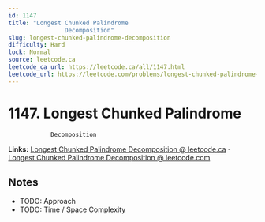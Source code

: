 ```yaml
--- 
id: 1147
title: "Longest Chunked Palindrome
                Decomposition"
slug: longest-chunked-palindrome-decomposition
difficulty: Hard
lock: Normal
source: leetcode.ca
leetcode_ca_url: https://leetcode.ca/all/1147.html
leetcode_url: https://leetcode.com/problems/longest-chunked-palindrome-decomposition/
---
```


# 1147. Longest Chunked Palindrome
                Decomposition

**Links:** [Longest Chunked Palindrome
                Decomposition @ leetcode.ca](https://leetcode.ca/all/1147.html) · [Longest Chunked Palindrome
                Decomposition @ leetcode.com](https://leetcode.com/problems/longest-chunked-palindrome-decomposition/)

## Notes
- TODO: Approach
- TODO: Time / Space Complexity
